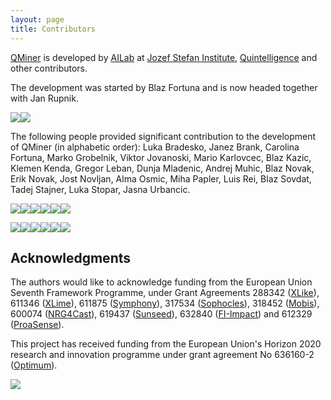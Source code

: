 ```yaml
---
layout: page
title: Contributors
---
```


[QMiner](http://qminer.ijs.si/) is developed by [AILab](http://ailab.ijs.si/) at 
[Jozef Stefan Institute](http://www.ijs.si/), [Quintelligence](http://quintelligence.com) and other contributors.

The development was started by Blaz Fortuna and is now headed together with Jan Rupnik.

<img src="https://avatars1.githubusercontent.com/u/775988?s=100&v=4"><img src="https://avatars2.githubusercontent.com/u/900388?s=100&v=4">

The following people provided significant contribution to the development of QMiner (in alphabetic order):
Luka Bradesko, Janez Brank, Carolina Fortuna, Marko Grobelnik, Viktor Jovanoski, Mario Karlovcec, Blaz Kazic, 
Klemen Kenda, Gregor Leban, Dunja Mladenic, Andrej Muhic, Blaz Novak, Erik Novak, Jost Novljan, Alma Osmic,
Miha Papler, Luis Rei, Blaz Sovdat, Tadej Stajner, Luka Stopar, Jasna Urbancic.

<img src="https://avatars0.githubusercontent.com/u/817095?s=100&v=4"><img src="https://avatars2.githubusercontent.com/u/976460?s=100&v=4"><img src="https://avatars2.githubusercontent.com/u/1841701?s=100&v=4"><img src="https://avatars1.githubusercontent.com/u/808516?s=100&v=4"><img src="https://avatars2.githubusercontent.com/u/5764852?s=100&v=4"><img src="https://avatars1.githubusercontent.com/u/809658?s=100&v=4">

<img src="https://avatars0.githubusercontent.com/u/10399584?s=100&v=4"><img src="https://avatars3.githubusercontent.com/u/9943382?s=100&v=4"><img src="https://avatars1.githubusercontent.com/u/841867?s=100&v=4"><img src="https://avatars3.githubusercontent.com/u/35857?s=100&v=4"><img src="https://avatars1.githubusercontent.com/u/795782?s=100&v=4"><img src="https://avatars3.githubusercontent.com/u/1324568?s=100&v=4">

## Acknowledgments

The authors would like to acknowledge funding from the European Union Seventh Framework Programme, under Grant 
Agreements 288342 ([XLike](http://www.xlike.org/)), 611346 ([XLime](http://xlime.eu)), 611875 ([Symphony](http://projectsymphony.eu)), 
317534 ([Sophocles](http://sophocles.eu/)), 318452 ([Mobis](https://sites.google.com/site/mobiseuprojecteu/)), 
600074 ([NRG4Cast](http://nrg4cast.org)), 619437 ([Sunseed](http://sunseed-fp7.eu)), 632840 ([FI-Impact](http://fi-impact.net/home/)) 
and 612329 ([ProaSense](http://www.proasense.eu)).

This project has received funding from the European Union's Horizon 2020 research and innovation programme 
under grant agreement No 636160-2 ([Optimum](http://www.optimumproject.eu/)).

<img src="http://ailab.ijs.si/~blazf/eu.png">

